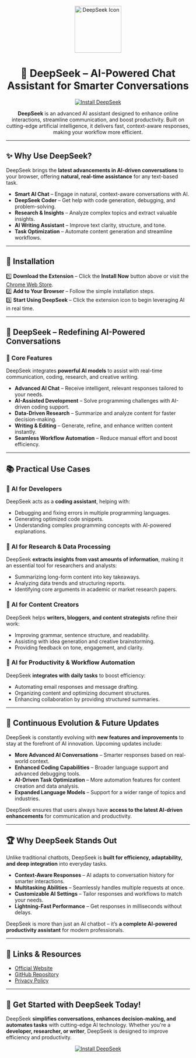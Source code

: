 <p align="center">
  <img src="assets/icon128.png" alt="DeepSeek Icon" width="128">
</p>

<h1 align="center">🚀 DeepSeek – AI-Powered Chat Assistant for Smarter Conversations</h1>

<p align="center">
  <a href="https://chromewebstore.google.com/detail/deepseek-ai/npphdmcakmfhllhblkealgkeefamebih">
    <img src="https://img.shields.io/badge/Install%20Now-DeepSeek-blue?style=for-the-badge&logo=googlechrome" alt="Install DeepSeek">
  </a>
</p>

<p align="center">
  <strong>DeepSeek</strong> is an advanced AI assistant designed to enhance online interactions, streamline communication, and boost productivity.  
  Built on cutting-edge artificial intelligence, it delivers fast, context-aware responses, making your workflow more efficient.
</p>

---

## ✨ Why Use DeepSeek?  

DeepSeek brings the **latest advancements in AI-driven conversations** to your browser, offering **natural, real-time assistance** for any text-based task.  

- **Smart AI Chat** – Engage in natural, context-aware conversations with AI.  
- **DeepSeek Coder** – Get help with code generation, debugging, and problem-solving.  
- **Research & Insights** – Analyze complex topics and extract valuable insights.  
- **AI Writing Assistant** – Improve text clarity, structure, and tone.  
- **Task Optimization** – Automate content generation and streamline workflows.  

---

## 🔧 Installation  

1️⃣ **Download the Extension** – Click the **Install Now** button above or visit the [Chrome Web Store](https://chromewebstore.google.com/detail/deepseek-ai/npphdmcakmfhllhblkealgkeefamebih).  
2️⃣ **Add to Your Browser** – Follow the simple installation steps.  
3️⃣ **Start Using DeepSeek** – Click the extension icon to begin leveraging AI in real time.  

---

## 🚀 DeepSeek – Redefining AI-Powered Conversations  

### 🔹 Core Features  

DeepSeek integrates **powerful AI models** to assist with real-time communication, coding, research, and creative writing.  

- **Advanced AI Chat** – Receive intelligent, relevant responses tailored to your needs.  
- **AI-Assisted Development** – Solve programming challenges with AI-driven coding support.  
- **Data-Driven Research** – Summarize and analyze content for faster decision-making.  
- **Writing & Editing** – Generate, refine, and enhance written content instantly.  
- **Seamless Workflow Automation** – Reduce manual effort and boost efficiency.  

---

## 📚 Practical Use Cases  

### 🔹 AI for Developers  

DeepSeek acts as a **coding assistant**, helping with:  
- Debugging and fixing errors in multiple programming languages.  
- Generating optimized code snippets.  
- Understanding complex programming concepts with AI-powered explanations.  

### 🔹 AI for Research & Data Processing  

DeepSeek **extracts insights from vast amounts of information**, making it an essential tool for researchers and analysts:  
- Summarizing long-form content into key takeaways.  
- Analyzing data trends and structuring reports.  
- Identifying core arguments in academic or market research papers.  

### 🔹 AI for Content Creators  

DeepSeek helps **writers, bloggers, and content strategists** refine their work:  
- Improving grammar, sentence structure, and readability.  
- Assisting with idea generation and creative brainstorming.  
- Providing feedback on tone, engagement, and clarity.  

### 🔹 AI for Productivity & Workflow Automation  

DeepSeek **integrates with daily tasks** to boost efficiency:  
- Automating email responses and message drafting.  
- Organizing content and optimizing document structures.  
- Enhancing collaboration by providing structured summaries.  

---

## 🔄 Continuous Evolution & Future Updates  

DeepSeek is constantly evolving with **new features and improvements** to stay at the forefront of AI innovation. Upcoming updates include:  

- **More Advanced AI Conversations** – Smarter responses based on real-world context.  
- **Enhanced Coding Capabilities** – Broader language support and advanced debugging tools.  
- **AI-Driven Task Optimization** – More automation features for content creation and data analysis.  
- **Expanded Language Models** – Support for a wider range of topics and industries.  

DeepSeek ensures that users always have **access to the latest AI-driven enhancements** for communication and productivity.  

---

## 🏆 Why DeepSeek Stands Out  

Unlike traditional chatbots, DeepSeek is **built for efficiency, adaptability, and deep integration** into everyday tasks.  

- **Context-Aware Responses** – AI adapts to conversation history for smarter interactions.  
- **Multitasking Abilities** – Seamlessly handles multiple requests at once.  
- **Customizable AI Settings** – Tailor responses and workflows to match your needs.  
- **Lightning-Fast Performance** – Get responses in milliseconds without delays.  

DeepSeek is more than just an AI chatbot – it’s **a complete AI-powered productivity assistant** for modern professionals.  

---

## 🔗 Links & Resources  

- [Official Website](https://chromewebstore.google.com/detail/deepseek-ai/npphdmcakmfhllhblkealgkeefamebih)  
- [GitHub Repository](https://github.com/egmalt/deepseek-ai)  
- [Privacy Policy](https://yourwebsite.com/privacy)  

---

## 🎯 Get Started with DeepSeek Today!  

DeepSeek **simplifies conversations, enhances decision-making, and automates tasks** with cutting-edge AI technology. Whether you're a **developer, researcher, or writer**, DeepSeek is designed to improve efficiency and productivity.

<p align="center">
  <a href="https://chromewebstore.google.com/detail/deepseek-ai/npphdmcakmfhllhblkealgkeefamebih">
    <img src="https://img.shields.io/badge/Install%20Now-DeepSeek-blue?style=for-the-badge&logo=googlechrome" alt="Install DeepSeek">
  </a>
</p>
